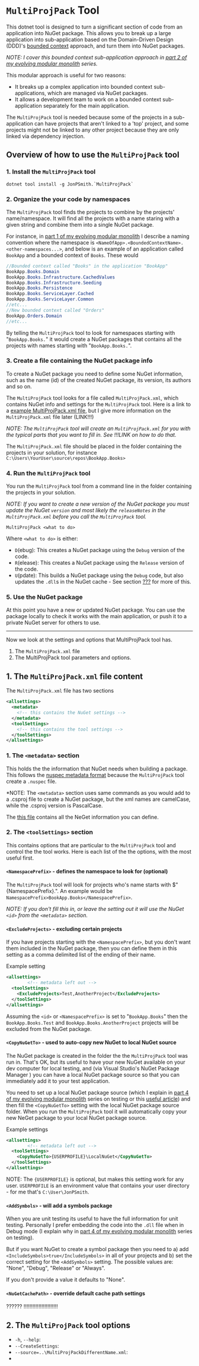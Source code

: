 # `MultiProjPack` Tool

This dotnet tool is designed to turn a significant section of code from an application into NuGet package. This allows you to break up a large application into sub-application based on the Domain-Driven Design (DDD)'s [bounded context](https://martinfowler.com/bliki/BoundedContext.html) approach, and turn them into NuGet packages.

*NOTE: I cover this bounded context sub-application approach in [part 2 of my evolving modular monolith](#) series.*

This modular approach is useful for two reasons:

- It breaks up a complex application into bounded context sub-applications, which are managed via NuGet packages.
- It allows a development team to work on a bounded context sub-application separately for the main application.

The `MultiProjPack` tool is needed because some of the projects in a sub-application can have projects that aren't linked to a 'top' project, and some projects might not be linked to any other project because they are only linked via dependency injection.

## Overview of how to use the `MultiProjPack` tool

### 1. Install the `MultiProjPack` tool

```console
dotnet tool install -g JonPSmith.`MultiProjPack`
```

### 2. Organize the your code by namespaces

The `MultiProjPack` tool finds the projects to combine by the projects' name/namespace. It will find all the projects with a name staring with a given string and combine them into a single NuGet package.

 For instance, in [part 1 of my evolving modular monolith](#) I describe a naming convention where the namespace is `<NameOfApp>.<BoundedContextName>.<other-namespaces...>`, and below is an example of an application called `BookApp` and a bounded context of `Books`. These would

```c#
//Bounded context called "Books" in the application "BookApp"
BookApp.Books.Domain
BookApp.Books.Infrastructure.CachedValues
BookApp.Books.Infrastructure.Seeding
BookApp.Books.Persistence
BookApp.Books.ServiceLayer.Cached
BookApp.Books.ServiceLayer.Common
//etc...
//New bounded context called "Orders"
BookApp.Orders.Domain       
//etc...
```

By telling the `MultiProjPack` tool to look for namespaces starting with "`BookApp.Books.`" it would create a NuGet packages that contains all the projects with names starting with "`BookApp.Books.`".

### 3. Create a file containing the NuGet package info

To create a NuGet package you need to define some NuGet information, such as the name (id) of the created NuGet package, its version, its authors and so on.

The `MultiProjPack` tool looks for a file called `MultiProjPack.xml`, which contains NuGet info and settings for the `MultiProjPack` tool. Here is a link to a [example MultiProjPack.xml file](https://github.com/JonPSmith/MultiProgPackTool/blob/main/MultiProjPackTool/SettingHandling/TypicalMultiProjPack.xml), but I give more information on the `MultiProjPack.xml` file later (LINK!!!)

*NOTE: The `MultiProjPack` tool will create an `MultiProjPack.xml` for you with the typical parts that you want to fill in. See !!!LINK on how to do that.*

The `MultiProjPack.xml` file should be placed in the folder containing the projects in your solution, for instance `C:\Users\YourUser\source\repos\BookApp.Books>`

### 4. Run the `MultiProjPack` tool

You run the `MultiProjPack` tool from a command line in the folder containing the projects in your solution.

*NOTE: If you want to create a new version of the NuGet package you must update the NuGet `version` and most likely the `releaseNotes` in the `MultiProjPack.xml` before you call the `MultiProjPack` tool.*

```console
MultiProjPack <what to do>
```

Where `<what to do>` is either:

- `D`(ebug): This creates a NuGet package using the `Debug` version of the code.
- `R`(elease): This creates a NuGet package using the `Release` version of the code.
- `U`(pdate): This builds a NuGet package using the `Debug` code, but also updates the `.dll`s in the NuGet cache - See section [???](???) for more of this.

### 5. Use the NuGet package

At this point you have a new or updated NuGet package. You can use the package locally to check it works with the main application, or push it to a private NuGet server for others to use.

---

Now we look at the settings and options that MultiProjPack tool has.

1. The `MultiProjPack.xml` file
2. The MultiProjPack tool parameters and options.

## 1. The `MultiProjPack.xml` file content

The `MultiProjPack.xml` file has two sections

```xml
<allsettings>
  <metadata>
    <!-- this contains the NuGet settings -->
  </metadata>
  <toolSettings>
    <!-- this contains the tool settings -->
  </toolSettings>
</allsettings>
```

### 1. The `<metadata>` section

This holds the the information that NuGet needs when building a package. This follows the [nuspec metadata format](https://docs.microsoft.com/en-us/nuget/reference/nuspec) because the `MultiProjPack` tool create a `.nuspec` file.

*NOTE: The `<metadata>` section uses same commands as you would add to a .csproj file to create a NuGet package, but the xml names are camelCase, while the .csproj version is PascalCase.

The [this file](https://github.com/JonPSmith/MultiProgPackTool/blob/main/MultiProjPackTool/SettingHandling/EveryPropertyFilledIn.xml) contains all the NeGet information you can define.

### 2. The `<toolSettings>` section

This contains options that are particular to the `MultiProjPack` tool and control the the tool works. Here is each list of the the options, with the most useful first.

#### `<NamespacePrefix>` - defines the namespace to look for (optional)

The `MultiProjPack` tool will look for projects who's name starts with $"{NamespacePrefix}.". An example would be `NamespacePrefix>BookApp.Books</NamespacePrefix>`.

*NOTE: If you don't fill this in, or leave the setting out it will use the NuGet `<id>` from the `<metadata>` section.*

#### `<ExcludeProjects>` - excluding certain projects

If you have projects starting with the `<NamespacePrefix>`, but you don't want them included in the NuGet package, then you can define them in this setting as a comma delimited list of the ending of their name.

Example setting

```xml
<allsettings>
        <!-- metadata left out -->
  <toolSettings>
    <ExcludeProjects>Test,AnotherProject</ExcludeProjects>
  </toolSettings>
</allsettings>
```

Assuming the `<id>` or `<NamespacePrefix>` is set to "`BookApp.Books`" then the `BookApp.Books.Test` and `BookApp.Books.AnotherProject` projects will be excluded from the NuGet package.

#### `<CopyNuGetTo>` - used to auto-copy new NuGet to local NuGet source

The NuGet package is created in the folder the the `MultiProjPack` tool was run in. That's OK, but its useful to have your new NuGet available on your dev computer for local testing, and (via Visual Studio's NuGet Package Manager ) you can have a local NuGet package source so that you can immediately add it to your test application.

You need to set up a local NuGet package source (which I explain in [part 4 of my evolving modular monolith](#) series on testing or this [useful article](https://spin.atomicobject.com/2021/01/05/local-nuget-package/)) and then fill the `<CopyNuGetTo>` setting with the local NuGet package source folder. When you run the `MultiProjPack` tool it will automatically copy your new NeGet package to your local NuGet package source.

Example settings

```xml
<allsettings>
        <!-- metadata left out -->
  <toolSettings>
    <CopyNuGetTo>{USERPROFILE}\LocalNuGet</CopyNuGetTo>
  </toolSettings>
</allsettings>
```

NOTE: The `{USERPROFILE}` is optional, but makes this setting work for any user. `USERPROFILE` is an environment value that contains your user directory - for me that's `C:\User\JonPSmith`.

#### `<AddSymbols>` - will add a symbols package

When you are unit testing its useful to have the full information for unit testing. Personally I prefer embedding the code into the `.dll` file when in Debug mode (I explain why in [part 4 of my evolving modular monolith](#) series on testing).

But if you want NuGet to create a symbol package then you need to a) add `<IncludeSymbols>true</IncludeSymbols>` in all of your projects and b) set the correct setting for the `<AddSymbols>` setting. The possible values are: "None", "Debug", "Release" or "Always".

If you don't provide a value it defaults to "None".

#### `<NuGetCachePath>` - override default cache path settings

?????? !!!!!!!!!!!!!!!!!!!!!!!

## 2. The `MultiProjPack` tool options

- `-h`, `--help`: 
- `--CreateSettings`: 
- `--source=..\MultiProjPackDifferentName.xml`: 
- 
